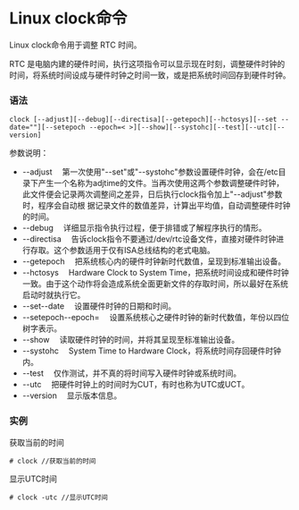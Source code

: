 # Linux clock命令

Linux clock命令用于调整 RTC 时间。

RTC 是电脑内建的硬件时间，执行这项指令可以显示现在时刻，调整硬件时钟的时间，将系统时间设成与硬件时钟之时间一致，或是把系统时间回存到硬件时钟。

### 语法

    clock [--adjust][--debug][--directisa][--getepoch][--hctosys][--set --date=""][--setepoch --epoch=< >][--show][--systohc][--test][--utc][--version]

参数说明：

- --adjust 　第一次使用"--set"或"--systohc"参数设置硬件时钟，会在/etc目录下产生一个名称为adjtime的文件。当再次使用这两个参数调整硬件时钟，此文件便会记录两次调整间之差异，日后执行clock指令加上"--adjust"参数时，程序会自动根 据记录文件的数值差异，计算出平均值，自动调整硬件时钟的时间。
- --debug 　详细显示指令执行过程，便于排错或了解程序执行的情形。
- --directisa 　告诉clock指令不要通过/dev/rtc设备文件，直接对硬件时钟进行存取。这个参数适用于仅有ISA总线结构的老式电脑。
- --getepoch 　把系统核心内的硬件时钟新时代数值，呈现到标准输出设备。
- --hctosys 　Hardware Clock to System Time，把系统时间设成和硬件时钟一致。由于这个动作将会造成系统全面更新文件的存取时间，所以最好在系统启动时就执行它。
- --set--date 　设置硬件时钟的日期和时间。
- --setepoch--epoch=  　设置系统核心之硬件时钟的新时代数值，年份以四位树字表示。
- --show 　读取硬件时钟的时间，并将其呈现至标准输出设备。
- --systohc 　System Time to Hardware Clock，将系统时间存回硬件时钟内。
- --test 　仅作测试，并不真的将时间写入硬件时钟或系统时间。
- --utc 　把硬件时钟上的时间时为CUT，有时也称为UTC或UCT。
- --version 　显示版本信息。

### 实例

获取当前的时间

    # clock //获取当前的时间

显示UTC时间

    # clock -utc //显示UTC时间